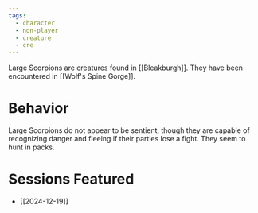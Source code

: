 ```yaml
---
tags:
  - character
  - non-player
  - creature
  - cre
---
```



Large Scorpions are creatures found in [[Bleakburgh]]. They have been encountered in [[Wolf's Spine Gorge]].

# Behavior

Large Scorpions do not appear to be sentient, though they are capable of recognizing danger and fleeing if their parties lose a fight. They seem to hunt in packs.

# Sessions Featured

- [[2024-12-19]]